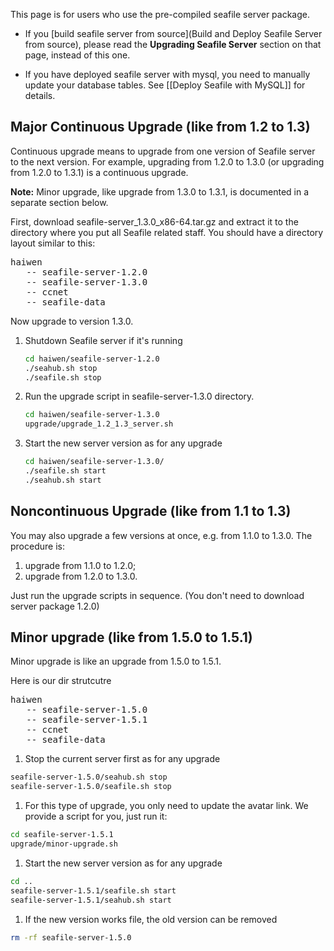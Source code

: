 This page is for users who use the pre-compiled seafile server package. 

- If you [build seafile server from source](Build and Deploy Seafile Server from source), please read the **Upgrading Seafile Server** section on that page, instead of this one.

- If you have deployed seafile server with mysql, you need to manually update your database tables. See [[Deploy Seafile with MySQL]] for details.

## Major Continuous Upgrade (like from 1.2 to 1.3)

Continuous upgrade means to upgrade from one version of Seafile server to the next version.
For example, upgrading from 1.2.0 to 1.3.0 (or upgrading from 1.2.0 to 1.3.1) is a continuous upgrade.

**Note:** Minor upgrade, like upgrade from 1.3.0 to 1.3.1, is documented in a separate section below.

First, download seafile-server_1.3.0_x86-64.tar.gz and extract it to the directory where you put all Seafile related staff. You should have a directory layout similar to this:

<pre>
haiwen
   -- seafile-server-1.2.0
   -- seafile-server-1.3.0
   -- ccnet
   -- seafile-data
</pre>

Now upgrade to version 1.3.0.

1. Shutdown Seafile server if it's running

   ```sh
   cd haiwen/seafile-server-1.2.0
   ./seahub.sh stop
   ./seafile.sh stop
   ```
2. Run the upgrade script in seafile-server-1.3.0 directory.

   ```sh
   cd haiwen/seafile-server-1.3.0
   upgrade/upgrade_1.2_1.3_server.sh
   ```
3. Start the new server version as for any upgrade 

   ```sh
   cd haiwen/seafile-server-1.3.0/
   ./seafile.sh start
   ./seahub.sh start
   ```

## Noncontinuous Upgrade (like from 1.1 to 1.3)

You may also upgrade a few versions at once, e.g. from 1.1.0 to 1.3.0.
The procedure is:

1. upgrade from 1.1.0 to 1.2.0;
2. upgrade from 1.2.0 to 1.3.0.

Just run the upgrade scripts in sequence. (You don't need to download server package 1.2.0)

## Minor upgrade (like from 1.5.0 to 1.5.1)
Minor upgrade is like an upgrade from 1.5.0 to 1.5.1. 

Here is our dir strutcutre

<pre>
haiwen
   -- seafile-server-1.5.0
   -- seafile-server-1.5.1
   -- ccnet
   -- seafile-data
</pre>

1. Stop the current server first as for any upgrade 
```sh
seafile-server-1.5.0/seahub.sh stop
seafile-server-1.5.0/seafile.sh stop
```
1. For this type of upgrade, you only need to update the avatar link. We provide a script for you, just run it:
```sh
cd seafile-server-1.5.1
upgrade/minor-upgrade.sh
```

1. Start the new server version as for any upgrade 
```sh
cd ..
seafile-server-1.5.1/seafile.sh start
seafile-server-1.5.1/seahub.sh start
```

1. If the new version works file, the old version can be removed
```sh
rm -rf seafile-server-1.5.0
```